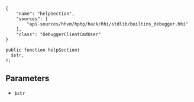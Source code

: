 ``` yamlmeta
{
    "name": "helpSection",
    "sources": [
        "api-sources/hhvm/hphp/hack/hhi/stdlib/builtins_debugger.hhi"
    ],
    "class": "DebuggerClientCmdUser"
}
```




``` Hack
public function helpSection(
  $str,
);
```




## Parameters




+ ` $str `
<!-- HHAPIDOC -->
